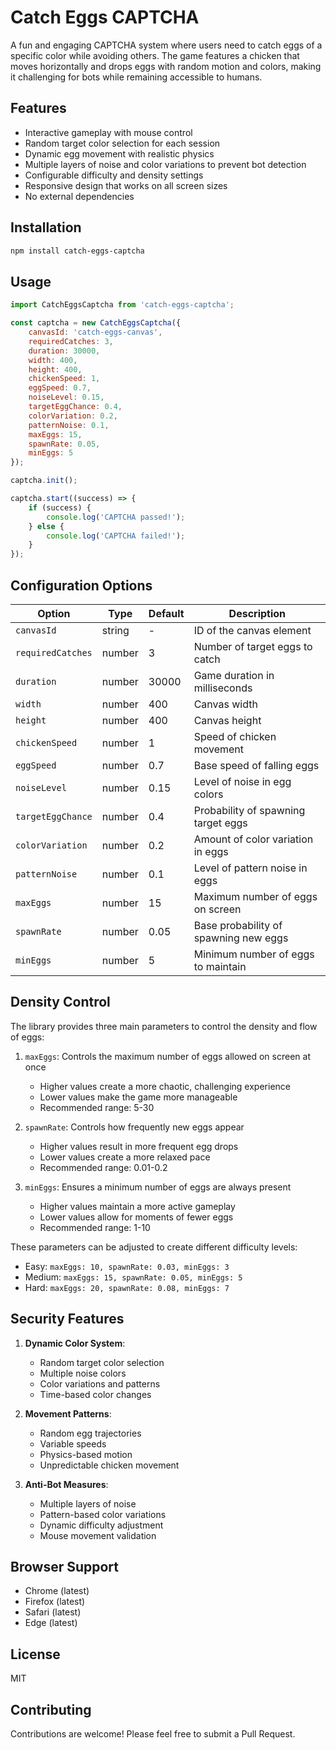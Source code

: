 # Catch Eggs CAPTCHA

A fun and engaging CAPTCHA system where users need to catch eggs of a specific color while avoiding others. The game features a chicken that moves horizontally and drops eggs with random motion and colors, making it challenging for bots while remaining accessible to humans.

## Features

- Interactive gameplay with mouse control
- Random target color selection for each session
- Dynamic egg movement with realistic physics
- Multiple layers of noise and color variations to prevent bot detection
- Configurable difficulty and density settings
- Responsive design that works on all screen sizes
- No external dependencies

## Installation

```bash
npm install catch-eggs-captcha
```

## Usage

```javascript
import CatchEggsCaptcha from 'catch-eggs-captcha';

const captcha = new CatchEggsCaptcha({
    canvasId: 'catch-eggs-canvas',
    requiredCatches: 3,
    duration: 30000,
    width: 400,
    height: 400,
    chickenSpeed: 1,
    eggSpeed: 0.7,
    noiseLevel: 0.15,
    targetEggChance: 0.4,
    colorVariation: 0.2,
    patternNoise: 0.1,
    maxEggs: 15,
    spawnRate: 0.05,
    minEggs: 5
});

captcha.init();

captcha.start((success) => {
    if (success) {
        console.log('CAPTCHA passed!');
    } else {
        console.log('CAPTCHA failed!');
    }
});
```

## Configuration Options

| Option | Type | Default | Description |
|--------|------|---------|-------------|
| `canvasId` | string | - | ID of the canvas element |
| `requiredCatches` | number | 3 | Number of target eggs to catch |
| `duration` | number | 30000 | Game duration in milliseconds |
| `width` | number | 400 | Canvas width |
| `height` | number | 400 | Canvas height |
| `chickenSpeed` | number | 1 | Speed of chicken movement |
| `eggSpeed` | number | 0.7 | Base speed of falling eggs |
| `noiseLevel` | number | 0.15 | Level of noise in egg colors |
| `targetEggChance` | number | 0.4 | Probability of spawning target eggs |
| `colorVariation` | number | 0.2 | Amount of color variation in eggs |
| `patternNoise` | number | 0.1 | Level of pattern noise in eggs |
| `maxEggs` | number | 15 | Maximum number of eggs on screen |
| `spawnRate` | number | 0.05 | Base probability of spawning new eggs |
| `minEggs` | number | 5 | Minimum number of eggs to maintain |

## Density Control

The library provides three main parameters to control the density and flow of eggs:

1. `maxEggs`: Controls the maximum number of eggs allowed on screen at once
   - Higher values create a more chaotic, challenging experience
   - Lower values make the game more manageable
   - Recommended range: 5-30

2. `spawnRate`: Controls how frequently new eggs appear
   - Higher values result in more frequent egg drops
   - Lower values create a more relaxed pace
   - Recommended range: 0.01-0.2

3. `minEggs`: Ensures a minimum number of eggs are always present
   - Higher values maintain a more active gameplay
   - Lower values allow for moments of fewer eggs
   - Recommended range: 1-10

These parameters can be adjusted to create different difficulty levels:
- Easy: `maxEggs: 10, spawnRate: 0.03, minEggs: 3`
- Medium: `maxEggs: 15, spawnRate: 0.05, minEggs: 5`
- Hard: `maxEggs: 20, spawnRate: 0.08, minEggs: 7`

## Security Features

1. **Dynamic Color System**:
   - Random target color selection
   - Multiple noise colors
   - Color variations and patterns
   - Time-based color changes

2. **Movement Patterns**:
   - Random egg trajectories
   - Variable speeds
   - Physics-based motion
   - Unpredictable chicken movement

3. **Anti-Bot Measures**:
   - Multiple layers of noise
   - Pattern-based color variations
   - Dynamic difficulty adjustment
   - Mouse movement validation

## Browser Support

- Chrome (latest)
- Firefox (latest)
- Safari (latest)
- Edge (latest)

## License

MIT

## Contributing

Contributions are welcome! Please feel free to submit a Pull Request. 